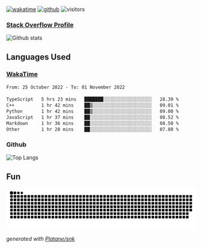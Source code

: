 [![wakatime](https://wakatime.com/badge/user/82c377cd-a54c-404c-b7df-177b313ca539.svg)](https://wakatime.com/@82c377cd-a54c-404c-b7df-177b313ca539)
[![github](https://img.shields.io/github/followers/xinthose?logo=github&style=plastic)](https://github.com/alanhamlett?tab=followers)
![visitors](https://visitor-badge.glitch.me/badge?page_id=xinthose&left_color=green&right_color=red)
### [Stack Overflow Profile](https://stackoverflow.com/users/4056146/xinthose)

![Github stats](https://github-readme-stats.vercel.app/api?username=xinthose&show_icons=true&theme=radical&count_private=true)

## Languages Used

### [WakaTime](https://wakatime.com/)
<!--START_SECTION:waka-->

```text
From: 25 October 2022 - To: 01 November 2022

TypeScript   5 hrs 23 mins   ███████░░░░░░░░░░░░░░░░░░   28.39 %
C++          1 hr 42 mins    ██▒░░░░░░░░░░░░░░░░░░░░░░   09.01 %
Python       1 hr 42 mins    ██▒░░░░░░░░░░░░░░░░░░░░░░   09.00 %
JavaScript   1 hr 37 mins    ██░░░░░░░░░░░░░░░░░░░░░░░   08.52 %
Markdown     1 hr 36 mins    ██░░░░░░░░░░░░░░░░░░░░░░░   08.50 %
Other        1 hr 28 mins    ██░░░░░░░░░░░░░░░░░░░░░░░   07.80 %
```

<!--END_SECTION:waka-->

### Github

![Top Langs](https://github-readme-stats.vercel.app/api/top-langs/?username=xinthose)

## Fun
![github contribution grid snake animation](https://raw.githubusercontent.com/xinthose/xinthose/output/github-contribution-grid-snake.svg)

_generated with [Platane/snk](https://github.com/Platane/snk)_
